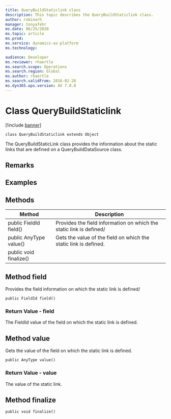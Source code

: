 ```yaml
---
title: QueryBuildStaticlink class
description: This topic describes the QueryBuildStaticlink class.
author: robinarh
manager: tonyafehr
ms.date: 06/25/2020
ms.topic: article
ms.prod: 
ms.service: dynamics-ax-platform
ms.technology: 

audience: Developer
ms.reviewer: rhaertle
ms.search.scope: Operations
ms.search.region: Global
ms.author: rhaertle
ms.search.validFrom: 2016-02-28
ms.dyn365.ops.version: AX 7.0.0
---
```


# Class QueryBuildStaticlink

[!include [banner](../includes/banner.md)]

```xpp
class QueryBuildStaticlink extends Object
```

The QueryBuildStaticLink class provides the information about the static links that are defined on a QueryBuildDataSource class.

## Remarks

## Examples

## Methods

| Method                 | Description                                                         |
|------------------------|---------------------------------------------------------------------|
| public FieldId field() | Provides the field information on which the static link is defined/ |
| public AnyType value() | Gets the value of the field on which the static link is defined.    |
| public void finalize() |                                                                     |

## Method field

Provides the field information on which the static link is defined/

```xpp
public FieldId field()
```

### Return Value - field

The FieldId value of the field on which the static link is defined.

## Method value

Gets the value of the field on which the static link is defined.

```xpp
public AnyType value()
```

### Return Value - value

The value of the static link.

## Method finalize

```xpp
public void finalize()
```


